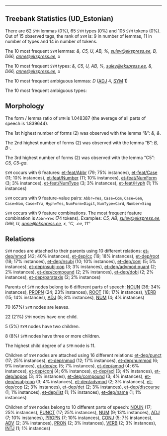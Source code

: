 

--------------------------------------------------------------------------------

## Treebank Statistics (UD_Estonian)

There are 62 `SYM` lemmas (0%), 65 `SYM` types (0%) and 105 `SYM` tokens (0%).
Out of 15 observed tags, the rank of `SYM` is: 9 in number of lemmas, 11 in number of types and 14 in number of tokens.

The 10 most frequent `SYM` lemmas: <em>&, C5, U, AB, %, sulev@ekspress.ee, B, D66, anne@ekspress.ee, x</em>

The 10 most frequent `SYM` types:  <em>&amp;, C5, U, AB, %, sulev@ekspress.ee, &, D66, anne@ekspress.ee, x</em>

The 10 most frequent ambiguous lemmas: <em>D</em> ([ADJ]() 4, [SYM]() 1)

The 10 most frequent ambiguous types:  



## Morphology

The form / lemma ratio of `SYM` is 1.048387 (the average of all parts of speech is 1.839644).

The 1st highest number of forms (2) was observed with the lemma “&”: <em>&, &amp;</em>.

The 2nd highest number of forms (2) was observed with the lemma “B”: <em>B, B-</em>.

The 3rd highest number of forms (2) was observed with the lemma “C5”: <em>C5, C5-ga</em>.

`SYM` occurs with 6 features: [et-feat/Abbr]() (79; 75% instances), [et-feat/Case]() (11; 10% instances), [et-feat/Number]() (11; 10% instances), [et-feat/NumForm]() (3; 3% instances), [et-feat/NumType]() (3; 3% instances), [et-feat/Hyph]() (1; 1% instances)

`SYM` occurs with 9 feature-value pairs: `Abbr=Yes`, `Case=Com`, `Case=Gen`, `Case=Nom`, `Case=Tra`, `Hyph=Yes`, `NumForm=Digit`, `NumType=Card`, `Number=Sing`

`SYM` occurs with 9 feature combinations.
The most frequent feature combination is `Abbr=Yes` (74 tokens).
Examples: <em>C5, AB, sulev@ekspress.ee, D66, U, anne@ekspress.ee, x, °C, .ee, 11°</em>


## Relations

`SYM` nodes are attached to their parents using 10 different relations: [et-dep/nmod]() (42; 40% instances), [et-dep/cc]() (19; 18% instances), [et-dep/root]() (18; 17% instances), [et-dep/nsubj]() (10; 10% instances), [et-dep/conj]() (5; 5% instances), [et-dep/nsubj:cop]() (3; 3% instances), [et-dep/advmod:quant]() (2; 2% instances), [et-dep/compound]() (2; 2% instances), [et-dep/dobj]() (2; 2% instances), [et-dep/parataxis]() (2; 2% instances)

Parents of `SYM` nodes belong to 6 different parts of speech: [NOUN]() (36; 34% instances), [PROPN]() (24; 23% instances), [ROOT]() (18; 17% instances), [VERB]() (15; 14% instances), [ADJ]() (8; 8% instances), [NUM]() (4; 4% instances)

70 (67%) `SYM` nodes are leaves.

22 (21%) `SYM` nodes have one child.

5 (5%) `SYM` nodes have two children.

8 (8%) `SYM` nodes have three or more children.

The highest child degree of a `SYM` node is 11.

Children of `SYM` nodes are attached using 16 different relations: [et-dep/punct]() (17; 25% instances), [et-dep/nmod]() (12; 17% instances), [et-dep/nummod]() (6; 9% instances), [et-dep/cc]() (5; 7% instances), [et-dep/amod]() (4; 6% instances), [et-dep/conj]() (4; 6% instances), [et-dep/acl]() (3; 4% instances), [et-dep/appos]() (3; 4% instances), [et-dep/compound]() (3; 4% instances), [et-dep/nsubj:cop]() (3; 4% instances), [et-dep/advmod]() (2; 3% instances), [et-dep/cop]() (2; 3% instances), [et-dep/det]() (2; 3% instances), [et-dep/discourse]() (1; 1% instances), [et-dep/list]() (1; 1% instances), [et-dep/name]() (1; 1% instances)

Children of `SYM` nodes belong to 10 different parts of speech: [NOUN]() (17; 25% instances), [PUNCT]() (17; 25% instances), [NUM]() (9; 13% instances), [ADJ]() (7; 10% instances), [PROPN]() (7; 10% instances), [CONJ]() (5; 7% instances), [ADV]() (2; 3% instances), [PRON]() (2; 3% instances), [VERB]() (2; 3% instances), [INTJ]() (1; 1% instances)

